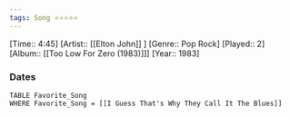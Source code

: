 ```yaml
---
tags: Song ⭐⭐⭐⭐⭐ 
---
```

[Time:: 4:45]
[Artist:: [[Elton John]] ]
[Genre:: Pop Rock]
[Played:: 2]
[Album:: [[Too Low For Zero (1983)]]]
[Year:: 1983]
### Dates
````dataview
TABLE Favorite_Song
WHERE Favorite_Song = [[I Guess That's Why They Call It The Blues]]
````